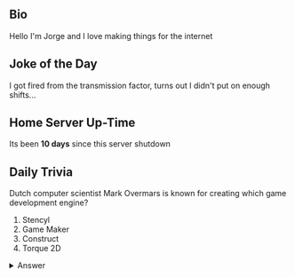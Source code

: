 ## Bio

Hello I'm Jorge and I love making things for the internet

## Joke of the Day

I got fired from the transmission factor, turns out I didn't put on enough shifts...

## Home Server Up-Time

Its been **10 days** since this server shutdown


## Daily Trivia

Dutch computer scientist Mark Overmars is known for creating which game development engine?
 1. Stencyl
 2. Game Maker
 3. Construct
 4. Torque 2D

<details>
  <summary>Answer</summary>
  Game Maker
</details>

